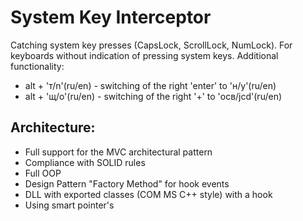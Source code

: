 # System Key Interceptor

Catching system key presses (CapsLock, ScrollLock, NumLock). For keyboards without indication of pressing system keys.
Additional functionality: 
* alt + 'т/n'(ru/en) - switching of the right 'enter' to 'н/y'(ru/en)
* alt + 'щ/o'(ru/en) - switching of the right '+' to 'осв/jcd'(ru/en)

## Architecture:
* Full support for the MVC architectural pattern
* Compliance with SOLID rules
* Full OOP
* Design Pattern "Factory Method" for hook events
* DLL with exported classes (COM MS C++ style) with a hook
* Using smart pointer's
